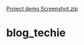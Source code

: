 [Project demo Screenshot.zip](https://github.com/suraj-git-tech/blog_techie/files/6418915/Project.demo.Screenshot.zip)
# blog_techie
